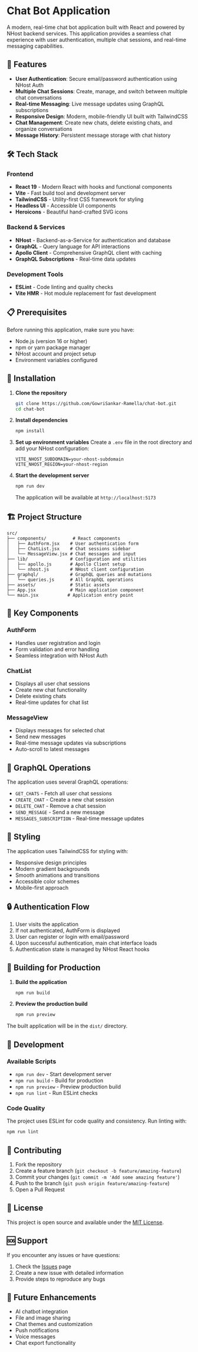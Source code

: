 # Chat Bot Application

A modern, real-time chat bot application built with React and powered by NHost backend services. This application provides a seamless chat experience with user authentication, multiple chat sessions, and real-time messaging capabilities.

## 🚀 Features

- **User Authentication**: Secure email/password authentication using NHost Auth
- **Multiple Chat Sessions**: Create, manage, and switch between multiple chat conversations
- **Real-time Messaging**: Live message updates using GraphQL subscriptions
- **Responsive Design**: Modern, mobile-friendly UI built with TailwindCSS
- **Chat Management**: Create new chats, delete existing chats, and organize conversations
- **Message History**: Persistent message storage with chat history

## 🛠️ Tech Stack

### Frontend
- **React 19** - Modern React with hooks and functional components
- **Vite** - Fast build tool and development server
- **TailwindCSS** - Utility-first CSS framework for styling
- **Headless UI** - Accessible UI components
- **Heroicons** - Beautiful hand-crafted SVG icons

### Backend & Services
- **NHost** - Backend-as-a-Service for authentication and database
- **GraphQL** - Query language for API interactions
- **Apollo Client** - Comprehensive GraphQL client with caching
- **GraphQL Subscriptions** - Real-time data updates

### Development Tools
- **ESLint** - Code linting and quality checks
- **Vite HMR** - Hot module replacement for fast development

## 📋 Prerequisites

Before running this application, make sure you have:

- Node.js (version 16 or higher)
- npm or yarn package manager
- NHost account and project setup
- Environment variables configured

## 🔧 Installation

1. **Clone the repository**
   ```bash
   git clone https://github.com/GowriSankar-Ramella/chat-bot.git
   cd chat-bot
   ```

2. **Install dependencies**
   ```bash
   npm install
   ```

3. **Set up environment variables**
   Create a `.env` file in the root directory and add your NHost configuration:
   ```env
   VITE_NHOST_SUBDOMAIN=your-nhost-subdomain
   VITE_NHOST_REGION=your-nhost-region
   ```

4. **Start the development server**
   ```bash
   npm run dev
   ```

   The application will be available at `http://localhost:5173`

## 🏗️ Project Structure

```
src/
├── components/          # React components
│   ├── AuthForm.jsx    # User authentication form
│   ├── ChatList.jsx    # Chat sessions sidebar
│   └── MessageView.jsx # Chat messages and input
├── lib/                # Configuration and utilities
│   ├── apollo.js       # Apollo Client setup
│   └── nhost.js        # NHost client configuration
├── graphql/            # GraphQL queries and mutations
│   └── queries.js      # All GraphQL operations
├── assets/             # Static assets
├── App.jsx             # Main application component
└── main.jsx           # Application entry point
```

## 🎯 Key Components

### AuthForm
- Handles user registration and login
- Form validation and error handling
- Seamless integration with NHost Auth

### ChatList
- Displays all user chat sessions
- Create new chat functionality
- Delete existing chats
- Real-time updates for chat list

### MessageView
- Displays messages for selected chat
- Send new messages
- Real-time message updates via subscriptions
- Auto-scroll to latest messages

## 📡 GraphQL Operations

The application uses several GraphQL operations:

- `GET_CHATS` - Fetch all user chat sessions
- `CREATE_CHAT` - Create a new chat session
- `DELETE_CHAT` - Remove a chat session
- `SEND_MESSAGE` - Send a new message
- `MESSAGES_SUBSCRIPTION` - Real-time message updates

## 🎨 Styling

The application uses TailwindCSS for styling with:
- Responsive design principles
- Modern gradient backgrounds
- Smooth animations and transitions
- Accessible color schemes
- Mobile-first approach

## 🔒 Authentication Flow

1. User visits the application
2. If not authenticated, AuthForm is displayed
3. User can register or login with email/password
4. Upon successful authentication, main chat interface loads
5. Authentication state is managed by NHost React hooks

## 🚀 Building for Production

1. **Build the application**
   ```bash
   npm run build
   ```

2. **Preview the production build**
   ```bash
   npm run preview
   ```

The built application will be in the `dist/` directory.

## 🧪 Development

### Available Scripts

- `npm run dev` - Start development server
- `npm run build` - Build for production
- `npm run preview` - Preview production build
- `npm run lint` - Run ESLint checks

### Code Quality

The project uses ESLint for code quality and consistency. Run linting with:
```bash
npm run lint
```

## 🤝 Contributing

1. Fork the repository
2. Create a feature branch (`git checkout -b feature/amazing-feature`)
3. Commit your changes (`git commit -m 'Add some amazing feature'`)
4. Push to the branch (`git push origin feature/amazing-feature`)
5. Open a Pull Request

## 📝 License

This project is open source and available under the [MIT License](LICENSE).

## 🆘 Support

If you encounter any issues or have questions:

1. Check the [Issues](https://github.com/GowriSankar-Ramella/chat-bot/issues) page
2. Create a new issue with detailed information
3. Provide steps to reproduce any bugs

## 🔮 Future Enhancements

- AI chatbot integration
- File and image sharing
- Chat themes and customization
- Push notifications
- Voice messages
- Chat export functionality
